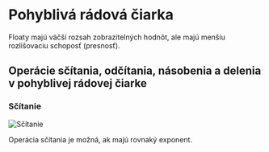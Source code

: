# Pohyblivá rádová čiarka

Floaty majú väčší rozsah zobrazitelných hodnôt, ale majú menšiu rozlišovaciu schoposť (presnosť).

## Operácie sčítania, odčítania, násobenia a delenia v pohyblivej rádovej čiarke

### Sčítanie

![Sčítanie](./float-scitanie.png)

Operácia sčítania je možná, ak majú rovnaký exponent.
